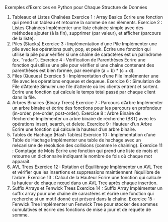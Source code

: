 Exemples d’Exercices en Python pour Chaque Structure de Données

1. Tableaux et Listes Chaînées
   Exercice 1 : Array Basics
   Écrire une fonction qui prend un tableau et retourne la somme de ses éléments.
   Exercice 2 : Listes Chaînées
   Implémenter une liste chaînée simple avec des méthodes ajouter (à la fin), supprimer (par valeur), et afficher (parcours de la liste).
2. Piles (Stacks)
   Exercice 3 : Implémentation d’une Pile
   Implémenter une pile avec les opérations push, pop, et peek. Écrire une fonction qui utilise la pile pour vérifier si une chaîne de caractères est un palindrome (ex. "radar").
   Exercice 4 : Vérification de Parenthèses
   Écrire une fonction qui utilise une pile pour vérifier si une chaîne contenant des parenthèses est bien formée, par exemple (a + b) \* (c + d).
3. Files (Queues)
   Exercice 5 : Implémentation d’une File
   Implémenter une file avec les opérations enqueue et dequeue.
   Exercice 6 : Simulation de File d’Attente
   Simuler une file d’attente où les clients entrent et sortent. Écrire une fonction qui calcule le temps total passé par chaque client dans la file.
4. Arbres Binaires (Binary Trees)
   Exercice 7 : Parcours d’Arbre
   Implémenter un arbre binaire et écrire des fonctions pour les parcours en profondeur (in-order, pre-order, post-order).
   Exercice 8 : Arbre Binaire de Recherche
   Implémenter un arbre binaire de recherche (BST) avec les opérations insert, search, et delete.
   Exercice 9 : Hauteur d’un Arbre
   Écrire une fonction qui calcule la hauteur d’un arbre binaire.
5. Tables de Hachage (Hash Tables)
   Exercice 10 : Implémentation d’une Table de Hachage
   Implémenter une table de hachage avec un mécanisme de résolution des collisions (comme le chaining).
   Exercice 11 : Comptage de Mots
   Écrire une fonction qui prend une liste de mots et retourne un dictionnaire indiquant le nombre de fois où chaque mot apparaît.
6. AVL Trees
   Exercice 12 : Rotation et Équilibrage
   Implémenter un AVL Tree et vérifier que les insertions et suppressions maintiennent l’équilibre de l’arbre.
   Exercice 13 : Calcul de la Hauteur
   Écrire une fonction qui calcule la hauteur de chaque nœud dans un AVL Tree après chaque insertion.
7. Suffix Arrays et Fenwick Trees
   Exercice 14 : Suffix Array
   Implémenter un suffix array pour une chaîne de caractères et écrire une fonction qui recherche si un motif donné est présent dans la chaîne.
   Exercice 15 : Fenwick Tree
   Implémenter un Fenwick Tree pour stocker des sommes cumulatives et écrire des fonctions de mise à jour et de requête de somme.
